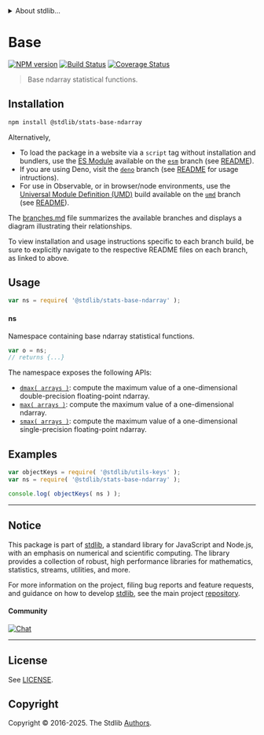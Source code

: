<!--

@license Apache-2.0

Copyright (c) 2025 The Stdlib Authors.

Licensed under the Apache License, Version 2.0 (the "License");
you may not use this file except in compliance with the License.
You may obtain a copy of the License at

   http://www.apache.org/licenses/LICENSE-2.0

Unless required by applicable law or agreed to in writing, software
distributed under the License is distributed on an "AS IS" BASIS,
WITHOUT WARRANTIES OR CONDITIONS OF ANY KIND, either express or implied.
See the License for the specific language governing permissions and
limitations under the License.

-->


<details>
  <summary>
    About stdlib...
  </summary>
  <p>We believe in a future in which the web is a preferred environment for numerical computation. To help realize this future, we've built stdlib. stdlib is a standard library, with an emphasis on numerical and scientific computation, written in JavaScript (and C) for execution in browsers and in Node.js.</p>
  <p>The library is fully decomposable, being architected in such a way that you can swap out and mix and match APIs and functionality to cater to your exact preferences and use cases.</p>
  <p>When you use stdlib, you can be absolutely certain that you are using the most thorough, rigorous, well-written, studied, documented, tested, measured, and high-quality code out there.</p>
  <p>To join us in bringing numerical computing to the web, get started by checking us out on <a href="https://github.com/stdlib-js/stdlib">GitHub</a>, and please consider <a href="https://opencollective.com/stdlib">financially supporting stdlib</a>. We greatly appreciate your continued support!</p>
</details>

# Base

[![NPM version][npm-image]][npm-url] [![Build Status][test-image]][test-url] [![Coverage Status][coverage-image]][coverage-url] <!-- [![dependencies][dependencies-image]][dependencies-url] -->

> Base ndarray statistical functions.

<section class="installation">

## Installation

```bash
npm install @stdlib/stats-base-ndarray
```

Alternatively,

-   To load the package in a website via a `script` tag without installation and bundlers, use the [ES Module][es-module] available on the [`esm`][esm-url] branch (see [README][esm-readme]).
-   If you are using Deno, visit the [`deno`][deno-url] branch (see [README][deno-readme] for usage intructions).
-   For use in Observable, or in browser/node environments, use the [Universal Module Definition (UMD)][umd] build available on the [`umd`][umd-url] branch (see [README][umd-readme]).

The [branches.md][branches-url] file summarizes the available branches and displays a diagram illustrating their relationships.

To view installation and usage instructions specific to each branch build, be sure to explicitly navigate to the respective README files on each branch, as linked to above.

</section>

<section class="usage">

## Usage

```javascript
var ns = require( '@stdlib/stats-base-ndarray' );
```

#### ns

Namespace containing base ndarray statistical functions.

```javascript
var o = ns;
// returns {...}
```

The namespace exposes the following APIs:

<!-- <toc pattern="*"> -->

<div class="namespace-toc">

-   <span class="signature">[`dmax( arrays )`][@stdlib/stats/base/ndarray/dmax]</span><span class="delimiter">: </span><span class="description">compute the maximum value of a one-dimensional double-precision floating-point ndarray.</span>
-   <span class="signature">[`max( arrays )`][@stdlib/stats/base/ndarray/max]</span><span class="delimiter">: </span><span class="description">compute the maximum value of a one-dimensional ndarray.</span>
-   <span class="signature">[`smax( arrays )`][@stdlib/stats/base/ndarray/smax]</span><span class="delimiter">: </span><span class="description">compute the maximum value of a one-dimensional single-precision floating-point ndarray.</span>

</div>

<!-- </toc> -->

</section>

<!-- /.usage -->

<section class="examples">

## Examples

<!-- TODO: better examples -->

<!-- eslint no-undef: "error" -->

```javascript
var objectKeys = require( '@stdlib/utils-keys' );
var ns = require( '@stdlib/stats-base-ndarray' );

console.log( objectKeys( ns ) );
```

</section>

<!-- /.examples -->

<!-- Section for related `stdlib` packages. Do not manually edit this section, as it is automatically populated. -->

<section class="related">

</section>

<!-- /.related -->

<!-- Section for all links. Make sure to keep an empty line after the `section` element and another before the `/section` close. -->


<section class="main-repo" >

* * *

## Notice

This package is part of [stdlib][stdlib], a standard library for JavaScript and Node.js, with an emphasis on numerical and scientific computing. The library provides a collection of robust, high performance libraries for mathematics, statistics, streams, utilities, and more.

For more information on the project, filing bug reports and feature requests, and guidance on how to develop [stdlib][stdlib], see the main project [repository][stdlib].

#### Community

[![Chat][chat-image]][chat-url]

---

## License

See [LICENSE][stdlib-license].


## Copyright

Copyright &copy; 2016-2025. The Stdlib [Authors][stdlib-authors].

</section>

<!-- /.stdlib -->

<!-- Section for all links. Make sure to keep an empty line after the `section` element and another before the `/section` close. -->

<section class="links">

[npm-image]: http://img.shields.io/npm/v/@stdlib/stats-base-ndarray.svg
[npm-url]: https://npmjs.org/package/@stdlib/stats-base-ndarray

[test-image]: https://github.com/stdlib-js/stats-base-ndarray/actions/workflows/test.yml/badge.svg?branch=main
[test-url]: https://github.com/stdlib-js/stats-base-ndarray/actions/workflows/test.yml?query=branch:main

[coverage-image]: https://img.shields.io/codecov/c/github/stdlib-js/stats-base-ndarray/main.svg
[coverage-url]: https://codecov.io/github/stdlib-js/stats-base-ndarray?branch=main

<!--

[dependencies-image]: https://img.shields.io/david/stdlib-js/stats-base-ndarray.svg
[dependencies-url]: https://david-dm.org/stdlib-js/stats-base-ndarray/main

-->

[chat-image]: https://img.shields.io/gitter/room/stdlib-js/stdlib.svg
[chat-url]: https://app.gitter.im/#/room/#stdlib-js_stdlib:gitter.im

[stdlib]: https://github.com/stdlib-js/stdlib

[stdlib-authors]: https://github.com/stdlib-js/stdlib/graphs/contributors

[umd]: https://github.com/umdjs/umd
[es-module]: https://developer.mozilla.org/en-US/docs/Web/JavaScript/Guide/Modules

[deno-url]: https://github.com/stdlib-js/stats-base-ndarray/tree/deno
[deno-readme]: https://github.com/stdlib-js/stats-base-ndarray/blob/deno/README.md
[umd-url]: https://github.com/stdlib-js/stats-base-ndarray/tree/umd
[umd-readme]: https://github.com/stdlib-js/stats-base-ndarray/blob/umd/README.md
[esm-url]: https://github.com/stdlib-js/stats-base-ndarray/tree/esm
[esm-readme]: https://github.com/stdlib-js/stats-base-ndarray/blob/esm/README.md
[branches-url]: https://github.com/stdlib-js/stats-base-ndarray/blob/main/branches.md

[stdlib-license]: https://raw.githubusercontent.com/stdlib-js/stats-base-ndarray/main/LICENSE

<!-- <toc-links> -->

[@stdlib/stats/base/ndarray/dmax]: https://github.com/stdlib-js/stats-base-ndarray-dmax

[@stdlib/stats/base/ndarray/max]: https://github.com/stdlib-js/stats-base-ndarray-max

[@stdlib/stats/base/ndarray/smax]: https://github.com/stdlib-js/stats-base-ndarray-smax

<!-- </toc-links> -->

</section>

<!-- /.links -->
